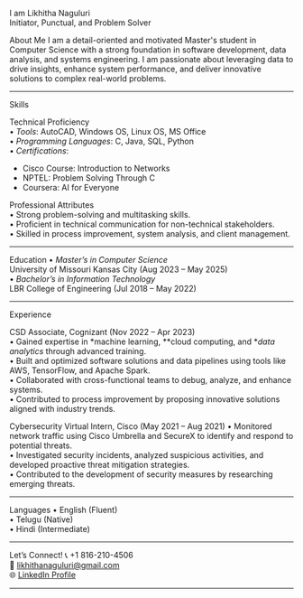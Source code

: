 I am Likhitha Naguluri  
Initiator, Punctual, and Problem Solver  


About Me
I am a detail-oriented and motivated Master's student in Computer Science with a strong foundation in software development, data analysis, and systems engineering. I am passionate about leveraging data to drive insights, enhance system performance, and deliver innovative solutions to complex real-world problems.  

---

Skills 

Technical Proficiency  
•⁠  ⁠*Tools*: AutoCAD, Windows OS, Linux OS, MS Office  
•⁠  ⁠*Programming Languages*: C, Java, SQL, Python  
•⁠  ⁠*Certifications*:  
  - Cisco Course: Introduction to Networks  
  - NPTEL: Problem Solving Through C  
  - Coursera: AI for Everyone  

Professional Attributes  
•⁠  ⁠Strong problem-solving and multitasking skills.  
•⁠  ⁠Proficient in technical communication for non-technical stakeholders.  
•⁠  ⁠Skilled in process improvement, system analysis, and client management.  

---

Education
•⁠  ⁠*Master’s in Computer Science*  
  University of Missouri Kansas City (Aug 2023 – May 2025)  
•⁠  ⁠*Bachelor’s in Information Technology*  
  LBR College of Engineering (Jul 2018 – May 2022)  

---

Experience 

CSD Associate, Cognizant (Nov 2022 – Apr 2023)  
•⁠  ⁠Gained expertise in *machine learning, **cloud computing, and **data analytics* through advanced training.  
•⁠  ⁠Built and optimized software solutions and data pipelines using tools like AWS, TensorFlow, and Apache Spark.  
•⁠  ⁠Collaborated with cross-functional teams to debug, analyze, and enhance systems.  
•⁠  ⁠Contributed to process improvement by proposing innovative solutions aligned with industry trends.  

Cybersecurity Virtual Intern, Cisco (May 2021 – Aug 2021) 
•⁠  ⁠Monitored network traffic using Cisco Umbrella and SecureX to identify and respond to potential threats.  
•⁠  ⁠Investigated security incidents, analyzed suspicious activities, and developed proactive threat mitigation strategies.  
•⁠  ⁠Contributed to the development of security measures by researching emerging threats.  

---

Languages 
•⁠  ⁠English (Fluent)  
•⁠  ⁠Telugu (Native)  
•⁠  ⁠Hindi (Intermediate)  

---

Let’s Connect!
📞 +1 816-210-4506  
📧 [likhithanaguluri@gmail.com](mailto:likhithanaguluri@gmail.com)  
🌐 [LinkedIn Profile](https://www.linkedin.com/in/likhitha-naguluri-0627771ab/)   

---


<!---
Likhitha02-tech/Likhitha02-tech is a ✨ special ✨ repository because its `README.md` (this file) appears on your GitHub profile.
You can click the Preview link to take a look at your changes.
--->
